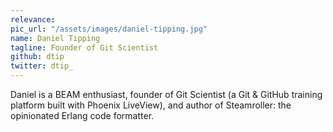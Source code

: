 ```yaml
---
relevance:
pic_url: "/assets/images/daniel-tipping.jpg"
name: Daniel Tipping
tagline: Founder of Git Scientist
github: dtip
twitter: dtip_
---
```


Daniel is a BEAM enthusiast, founder of Git Scientist (a Git & GitHub training platform built with Phoenix LiveView), and author of Steamroller: the opinionated Erlang code formatter.
